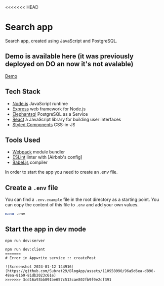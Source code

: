 <<<<<<< HEAD
# Search app

Search app, created using JavaScript and PostgreSQL.

## Demo is available here (it was previously deployed on DO an now it's not avalable)

[Demo](http://143.198.20.1/)

## Tech Stack

- [Node.js](https://nodejs.org/en/) JavaScript runtime
- [Express](https://expressjs.com/) web framework for Node.js
- [Elephantsql](https://elephantsql.com) PostgreSQL as a Service
- [React](https://reactjs.org/) a JavaScript library for building user interfaces
- [Styled Components](https://www.styled-components.com/) CSS-in-JS

## Tools Used

- [Webpack](https://webpack.js.org/) module bundler
- [ESLint](http://eslint.org/) linter with [Airbnb's config]
- [Babel.js](https://babeljs.io/) compiler

In order to start the app you need to create an .env file.

## Create a `.env` file

You can find a `.env.example` file in the root directory as a starting point. You can copy the content of this file to `.env` and add your own values.

``` bash
nano .env
```

## Start the app in dev mode

```
npm run dev:server
```
```
npm run dev:client
=======
# Error in Appwrite service :: createPost 

![Screenshot 2024-01-12 144916](https://github.com/Subrat29/BlogApp/assets/110958990/96a5d6ea-d890-48ea-81b9-81db2023c61e)
>>>>>>> 3cd16a93bb091be657c513cae802fb9f0e2cf391
